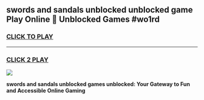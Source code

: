 
## swords and sandals unblocked unblocked game Play Online 👋 Unblocked Games #wo1rd
<h3>
<a href="https://premium.freeplayer.one?title=swords_and_sandals_unblocked&ref=21F">CLICK TO PLAY</a></h3>
<hr>

<h3>
<a href="https://premium.freeplayer.one?title=swords_and_sandals_unblocked&ref=21F">CLICK 2 PLAY</a>
  
</h3>

<a href="https://premium.freeplayer.one?title=swords_and_sandals_unblocked&ref=21F/"><img src="https://clearcache.store/games.png"></a>


**swords and sandals unblocked games unblocked: Your Gateway to Fun and Accessible Online Gaming**
